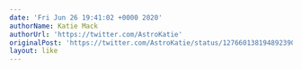 ```yaml
---
date: 'Fri Jun 26 19:41:02 +0000 2020'
authorName: Katie Mack
authorUrl: 'https://twitter.com/AstroKatie'
originalPost: 'https://twitter.com/AstroKatie/status/1276601381948923905'
layout: like
---
```

